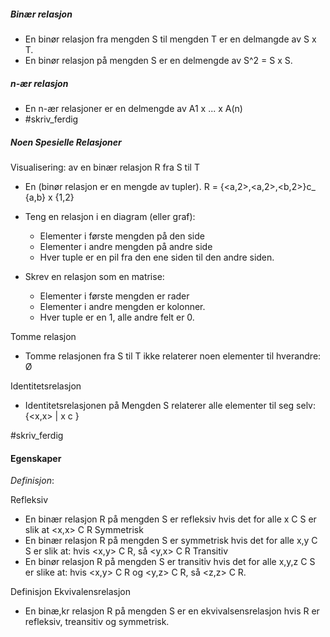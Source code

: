 
##### Binær relasjon

- En binør relasjon fra mengden S til mengden T er en delmangde av S x T.
- En binør relasjon på mengden S er en delmengde av S^2 = S x S.

##### n-ær relasjon
- En n-ær relasjoner er en delmengde av A1 x ... x A(n)
- #skriv_ferdig 



##### Noen Spesielle Relasjoner

Visualisering: av en binær relasjon R fra S til T

- En (binør relasjon er en mengde av tupler). R = {<a,2>,<a,2>,<b,2>}c_ {a,b} x {1,2}

- Teng en relasjon i en diagram (eller graf):
	- Elementer i første mengden på den side
	- Elementer i andre mengden på andre side
	- Hver tuple er en pil fra den ene siden til den andre siden.

- Skrev en relasjon som en matrise:
	- Elementer i første mengden er rader
	- Elementer i andre mengden er kolonner.
	- Hver tuple er en 1, alle andre felt er 0.


Tomme relasjon
- Tomme relasjonen fra S til T ikke relaterer noen elementer til hverandre: Ø

Identitetsrelasjon
- Identitetsrelasjonen på Mengden S relaterer alle elementer til seg selv: {<x,x> | x c }

#skriv_ferdig 






#### Egenskaper

*Definisjon*: 

Refleksiv
- En binær relasjon R på mengden S er refleksiv hvis det for alle x C S er slik at <x,x> C R
Symmetrisk
- En binær relasjon R på mengden S er symmetrisk hvis det for alle x,y C S er slik at: hvis <x,y> C R, så <y,x> C R
Transitiv
- En binør relasjon R på mengden S er transitiv hvis det for alle x,y,z C S er slike at: hvis <x,y> C R og <y,z> C R, så <z,z>  C R.


Definisjon
 Ekvivalensrelasjon
 - En binæ,kr relasjon R på mengden S er en ekvivalsensrelasjon hvis R er refleksiv, treansitiv og symmetrisk.